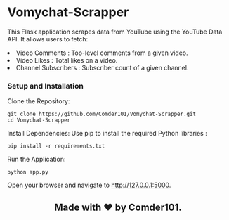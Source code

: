 # Vomychat-Scrapper

This Flask application scrapes data from YouTube using the YouTube Data API. It allows users to fetch:

<li>Video Comments : Top-level comments from a given video.</li>
<li>Video Likes : Total likes on a video.</li>
<li>Channel Subscribers : Subscriber count of a given channel.</li>

### Setup and Installation

Clone the Repository:
```
git clone https://github.com/Comder101/Vomychat-Scrapper.git
cd Vomychat-Scrapper
```

Install Dependencies:
Use pip to install the required Python libraries :
```
pip install -r requirements.txt
```

Run the Application:
```
python app.py 
```
Open your browser and navigate to http://127.0.0.1:5000.

## <p align="center"> Made with :heart: by Comder101. <p/>

